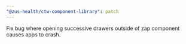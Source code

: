 ```yaml
---
"@zus-health/ctw-component-library": patch
---
```


Fix bug where opening successive drawers outside of zap component causes apps to crash.
